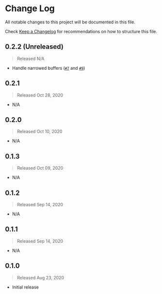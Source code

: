 # Change Log

All notable changes to this project will be documented in this file.

Check [Keep a Changelog](http://keepachangelog.com/) for recommendations on how to structure this file.


## 0.2.2 (Unreleased)
> Released N/A

* Handle narrowed buffers ([`#7`](../../pull/7) and [`#9`](../../pull/9))

## 0.2.1
> Released Oct 28, 2020

* N/A

## 0.2.0
> Released Oct 10, 2020

* N/A

## 0.1.3
> Released Oct 09, 2020

* N/A

## 0.1.2
> Released Sep 14, 2020

* N/A

## 0.1.1
> Released Sep 14, 2020

* N/A

## 0.1.0
> Released Aug 23, 2020

* Initial release
